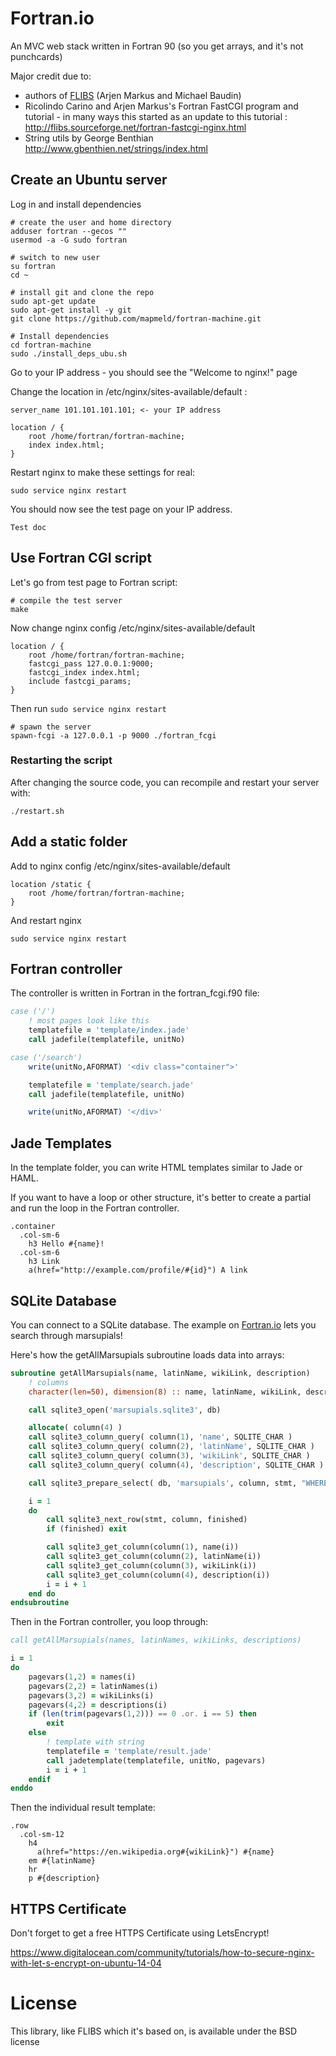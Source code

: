# Fortran.io

An MVC web stack written in Fortran 90 (so you get arrays, and it's not punchcards)

Major credit due to:

- authors of <a href="http://fortranwiki.org/fortran/show/FLIBS">FLIBS</a> (Arjen Markus and Michael Baudin)
- Ricolindo Carino and Arjen Markus's Fortran FastCGI program and tutorial - in many ways this started as an update to this tutorial :  http://flibs.sourceforge.net/fortran-fastcgi-nginx.html
- String utils by George Benthian http://www.gbenthien.net/strings/index.html


## Create an Ubuntu server

Log in and install dependencies

```
# create the user and home directory
adduser fortran --gecos ""
usermod -a -G sudo fortran

# switch to new user
su fortran
cd ~

# install git and clone the repo
sudo apt-get update
sudo apt-get install -y git
git clone https://github.com/mapmeld/fortran-machine.git

# Install dependencies
cd fortran-machine
sudo ./install_deps_ubu.sh
```

Go to your IP address - you should see the "Welcome to nginx!" page

Change the location in /etc/nginx/sites-available/default :

```
server_name 101.101.101.101; <- your IP address

location / {
	root /home/fortran/fortran-machine;
	index index.html;
}
```

Restart nginx to make these settings for real:

```
sudo service nginx restart
```

You should now see the test page on your IP address.

```
Test doc
```

## Use Fortran CGI script

Let's go from test page to Fortran script:

```
# compile the test server
make
```

Now change nginx config /etc/nginx/sites-available/default

```
location / {
	root /home/fortran/fortran-machine;
	fastcgi_pass 127.0.0.1:9000;
	fastcgi_index index.html;
	include fastcgi_params;
}
```

Then run ```sudo service nginx restart```

```
# spawn the server
spawn-fcgi -a 127.0.0.1 -p 9000 ./fortran_fcgi
```

### Restarting the script

After changing the source code, you can recompile and restart your server with:

```
./restart.sh
```

## Add a static folder

Add to nginx config /etc/nginx/sites-available/default

```
location /static {
    root /home/fortran/fortran-machine;
}
```

And restart nginx

```
sudo service nginx restart
```

## Fortran controller

The controller is written in Fortran in the fortran_fcgi.f90 file:

```fortran
case ('/')
	! most pages look like this
	templatefile = 'template/index.jade'
	call jadefile(templatefile, unitNo)

case ('/search')
	write(unitNo,AFORMAT) '<div class="container">'

	templatefile = 'template/search.jade'
	call jadefile(templatefile, unitNo)

	write(unitNo,AFORMAT) '</div>'
```

## Jade Templates

In the template folder, you can write HTML templates similar to Jade or HAML.

If you want to have a loop or other structure, it's better to create a partial and run the loop in the Fortran controller.

```jade
.container
  .col-sm-6
    h3 Hello #{name}!
  .col-sm-6
    h3 Link
    a(href="http://example.com/profile/#{id}") A link
```

## SQLite Database

You can connect to a SQLite database. The example on <a href="https://fortran.io">Fortran.io</a>
lets you search through marsupials!

Here's how the getAllMarsupials subroutine loads data into arrays:

```fortran
subroutine getAllMarsupials(name, latinName, wikiLink, description)
	! columns
	character(len=50), dimension(8)	:: name, latinName, wikiLink, description

	call sqlite3_open('marsupials.sqlite3', db)

	allocate( column(4) )
	call sqlite3_column_query( column(1), 'name', SQLITE_CHAR )
	call sqlite3_column_query( column(2), 'latinName', SQLITE_CHAR )
	call sqlite3_column_query( column(3), 'wikiLink', SQLITE_CHAR )
	call sqlite3_column_query( column(4), 'description', SQLITE_CHAR )

	call sqlite3_prepare_select( db, 'marsupials', column, stmt, "WHERE 1=1 LIMIT 8")

	i = 1
	do
		call sqlite3_next_row(stmt, column, finished)
		if (finished) exit

		call sqlite3_get_column(column(1), name(i))
		call sqlite3_get_column(column(2), latinName(i))
		call sqlite3_get_column(column(3), wikiLink(i))
		call sqlite3_get_column(column(4), description(i))
		i = i + 1
	end do
endsubroutine
```

Then in the Fortran controller, you loop through:

```fortran
call getAllMarsupials(names, latinNames, wikiLinks, descriptions)

i = 1
do
	pagevars(1,2) = names(i)
	pagevars(2,2) = latinNames(i)
	pagevars(3,2) = wikiLinks(i)
	pagevars(4,2) = descriptions(i)
	if (len(trim(pagevars(1,2))) == 0 .or. i == 5) then
		exit
	else
		! template with string
		templatefile = 'template/result.jade'
		call jadetemplate(templatefile, unitNo, pagevars)
		i = i + 1
	endif
enddo
```

Then the individual result template:

```jade
.row
  .col-sm-12
    h4
      a(href="https://en.wikipedia.org#{wikiLink}") #{name}
    em #{latinName}
    hr
    p #{description}
```

## HTTPS Certificate

Don't forget to get a free HTTPS Certificate using LetsEncrypt!

https://www.digitalocean.com/community/tutorials/how-to-secure-nginx-with-let-s-encrypt-on-ubuntu-14-04

# License

This library, like FLIBS which it's based on, is available under the BSD license
